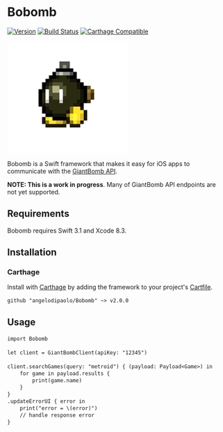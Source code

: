 # Bobomb 

[![Version](https://img.shields.io/badge/version-v2.0.0-blue.svg)](https://github.com/angelodipaolo/Bobomb/releases/latest)
[![Build Status](https://travis-ci.org/angelodipaolo/Bobomb.svg?branch=master)](https://travis-ci.org/angelodipaolo/Bobomb)
[![Carthage Compatible](https://img.shields.io/badge/Carthage-compatible-4BC51D.svg?style=flat)](https://github.com/Carthage/Carthage)

![logo](https://github.com/angelodipaolo/Bobomb/blob/master/logo.jpg)

Bobomb is a Swift framework that makes it easy for iOS apps to communicate with the [GiantBomb API](http://www.giantbomb.com/api/).

**NOTE: This is a work in progress**. Many of GiantBomb API endpoints are not yet supported.

## Requirements

Bobomb requires Swift 3.1 and Xcode 8.3.

## Installation

### Carthage

Install with [Carthage](https://github.com/Carthage/Carthage) by adding the framework to your project's [Cartfile](https://github.com/Carthage/Carthage/blob/master/Documentation/Artifacts.md#cartfile).

```
github "angelodipaolo/Bobomb" ~> v2.0.0
```

## Usage

```
import Bobomb

let client = GiantBombClient(apiKey: "12345")
        
client.searchGames(query: "metroid") { (payload: Payload<Game>) in
    for game in payload.results {
        print(game.name)
    }
}
.updateErrorUI { error in
    print("error = \(error)")
    // handle response error
}
```
